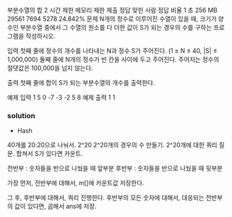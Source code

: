 부분수열의 합 2
시간 제한	메모리 제한	제출	정답	맞힌 사람	정답 비율
1 초	256 MB	29561	7694	5278	24.842%
문제
N개의 정수로 이루어진 수열이 있을 때, 크기가 양수인 부분수열 중에서 그 수열의 원소를 다 더한 값이 S가 되는 경우의 수를 구하는 프로그램을 작성하시오.

입력
첫째 줄에 정수의 개수를 나타내는 N과 정수 S가 주어진다. (1 ≤ N ≤ 40, |S| ≤ 1,000,000) 둘째 줄에 N개의 정수가 빈 칸을 사이에 두고 주어진다. 주어지는 정수의 절댓값은 100,000을 넘지 않는다.

출력
첫째 줄에 합이 S가 되는 부분수열의 개수를 출력한다.

예제 입력 1 
5 0
-7 -3 -2 5 8
예제 출력 1 
1

### solution
- Hash


40개를 20:20으로 나눠서. 2^20 2^20개의 경우의 수 만들기.
2^20개에 대한 쿼리 질문.
합쳐서 S가 있다면 카운트.

전반부 : 숫자들을 반으로 나눴을 때 앞부분
후반부 : 숫자들을 반으로 나눴을 때 뒷부분

가장 먼저, 전반부에 대해서, m[]에 카운트값 저장한다.

그 후, 후반부에 대해서, 쿼리 진행한다.
후반부의 모든 숫자에 대해서, 대응되는 전반부의 값이 있다면,
곱해서 ans에 저장.